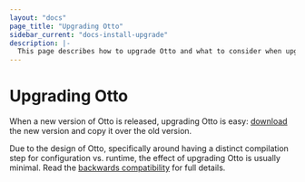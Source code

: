 ```yaml
---
layout: "docs"
page_title: "Upgrading Otto"
sidebar_current: "docs-install-upgrade"
description: |-
  This page describes how to upgrade Otto and what to consider when upgrading Otto.
---
```


# Upgrading Otto

When a new version of Otto is released, upgrading Otto is easy:
[download](/downloads.html) the new version and copy it over the old version.

Due to the design of Otto, specifically around having a distinct
compilation step for configuration vs. runtime, the effect of upgrading
Otto is usually minimal. Read the
[backwards compatibility](/docs/install/backwards-compatibility.html)
for full details.
